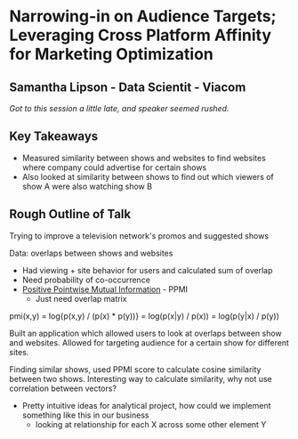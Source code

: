 # Narrowing-in on Audience Targets; Leveraging Cross Platform Affinity for Marketing Optimization

## Samantha Lipson - Data Scientit - Viacom

_Got to this session a little late, and speaker seemed rushed._

## Key Takeaways

  - Measured similarity between shows and websites to find websites where company could advertise for certain shows
  - Also looked at similarity between shows to find out which viewers of show A were also watching show B 

## Rough Outline of Talk 

Trying to improve a television network's promos and suggested shows

Data: overlaps between shows and websites

  - Had viewing + site behavior for users and calculated sum of overlap
  - Need probability of co-occurrence
  - [Positive Pointwise Mutual Information](https://web.stanford.edu/~jurafsky/slp3/15.pdf) - PPMI
      + Just need overlap matrix

pmi(x,y) = log{p(x,y) / (p(x) * p(y))} = log(p(x|y) / p(x)) = log(p(y|x) / p(y))

Built an application which allowed users to look at overlaps between show and websites. Allowed for targeting audience for a certain show for different sites. 

Finding similar shows, used PPMI score to calculate cosine similarity between two shows. Interesting way to calculate similarity, why not use correlation between vectors?

  - Pretty intuitive ideas for analytical project, how could we implement something like this in our business
      + looking at relationship for each X across some other element Y
